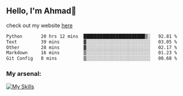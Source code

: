 
## Hello, I'm Ahmad👋

check out my website [here](https://ahmadalwi.com/)

<!--START_SECTION:waka-->

```txt
Python       20 hrs 12 mins  ███████████████████████▒░   92.81 %
Text         39 mins         ▓░░░░░░░░░░░░░░░░░░░░░░░░   03.05 %
Other        28 mins         ▓░░░░░░░░░░░░░░░░░░░░░░░░   02.17 %
Markdown     16 mins         ▒░░░░░░░░░░░░░░░░░░░░░░░░   01.23 %
Git Config   8 mins          ▒░░░░░░░░░░░░░░░░░░░░░░░░   00.68 %
```

<!--END_SECTION:waka-->

### My arsenal:

[![My Skills](https://skillicons.dev/icons?i=js,ts,py,go,react,nextjs,svelte,nodejs,django,tailwind,html,css,sass,firebase,mongodb,postgres,mysql,redis,git,github,docker,vscode,figma,godot)](https://skillicons.dev)
